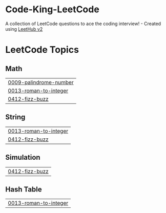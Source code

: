 # Code-King-LeetCode
A collection of LeetCode questions to ace the coding interview! - Created using [LeetHub v2](https://github.com/arunbhardwaj/LeetHub-2.0)

<!---LeetCode Topics Start-->
# LeetCode Topics
## Math
|  |
| ------- |
| [0009-palindrome-number](https://github.com/Henry-ai443/Code-King-LeetCode/tree/master/0009-palindrome-number) |
| [0013-roman-to-integer](https://github.com/Henry-ai443/Code-King-LeetCode/tree/master/0013-roman-to-integer) |
| [0412-fizz-buzz](https://github.com/Henry-ai443/Code-King-LeetCode/tree/master/0412-fizz-buzz) |
## String
|  |
| ------- |
| [0013-roman-to-integer](https://github.com/Henry-ai443/Code-King-LeetCode/tree/master/0013-roman-to-integer) |
| [0412-fizz-buzz](https://github.com/Henry-ai443/Code-King-LeetCode/tree/master/0412-fizz-buzz) |
## Simulation
|  |
| ------- |
| [0412-fizz-buzz](https://github.com/Henry-ai443/Code-King-LeetCode/tree/master/0412-fizz-buzz) |
## Hash Table
|  |
| ------- |
| [0013-roman-to-integer](https://github.com/Henry-ai443/Code-King-LeetCode/tree/master/0013-roman-to-integer) |
<!---LeetCode Topics End-->